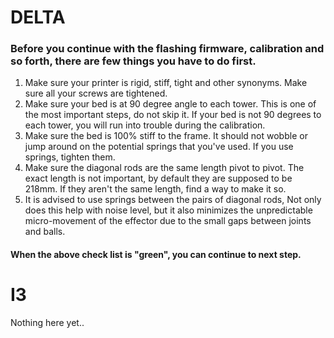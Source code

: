 # DELTA
### Before you continue with the flashing firmware, calibration and so forth, there are few things you have to do first.
1. Make sure your printer is rigid, stiff, tight and other synonyms. Make sure all your screws are tightened.
2. Make sure your bed is at 90 degree angle to each tower. This is one of the most important steps, do not skip it. If your bed is not 90 degrees to each tower, you will run into trouble during the calibration.
3. Make sure the bed is 100% stiff to the frame. It should not wobble or jump around on the potential springs that you've used. If you use springs, tighten them.
4. Make sure the diagonal rods are the same length pivot to pivot. The exact length is not important, by default they are supposed to be 218mm. If they aren't the same length, find a way to make it so.
5. It is advised to use springs between the pairs of diagonal rods, Not only does this help with noise level, but it also minimizes the unpredictable micro-movement of the effector due to the small gaps between joints and balls.

#### When the above check list is "green", you can continue to next step.

# I3
Nothing here yet..